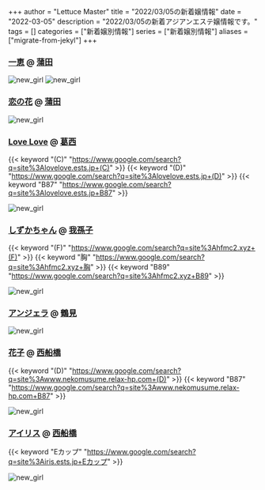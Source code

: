 +++
author = "Lettuce Master"
title = "2022/03/05の新着嬢情報"
date = "2022-03-05"
description = "2022/03/05の新着アジアンエステ嬢情報です。"
tags = []
categories = ["新着嬢別情報"]
series = ["新着嬢別情報"]
aliases = ["migrate-from-jekyl"]
+++
### [一恵](http://kazue.me-es.com/) @ [蒲田](/post/kamata)


![new_girl](https://i.imgur.com/EaMMfyw.jpeg)
![new_girl](https://i.imgur.com/I4APONL.jpeg)
### [恋の花](http://iyashimori.info/) @ [蒲田](/post/kamata)


![new_girl](https://i.imgur.com/o87QTQS.jpeg)
### [Love Love](https://lovelove.ests.jp/) @ [葛西](/post/kasai)
{{< keyword "(C)" "https://www.google.com/search?q=site%3Alovelove.ests.jp+(C)" >}} {{< keyword "(D)" "https://www.google.com/search?q=site%3Alovelove.ests.jp+(D)" >}} {{< keyword "B87" "https://www.google.com/search?q=site%3Alovelove.ests.jp+B87" >}} 

![new_girl](https://lovelove.ests.jp/photos/sites/54/2022/03/2022030413212572.jpg_300X400.jpg)
### [しずかちゃん](http://hfmc2.xyz/) @ [我孫子](/post/abiko)
{{< keyword "(F)" "https://www.google.com/search?q=site%3Ahfmc2.xyz+(F)" >}} {{< keyword "胸" "https://www.google.com/search?q=site%3Ahfmc2.xyz+胸" >}} {{< keyword "B89" "https://www.google.com/search?q=site%3Ahfmc2.xyz+B89" >}} 

![new_girl](https://i.imgur.com/bIULPhH.jpeg)
### [アンジェラ](http://est-massage.biz/) @ [鶴見](/post/tsurumi)


![new_girl](https://i.imgur.com/HvGwbXK.jpeg)
### [花子](http://www.nekomusume.relax-hp.com/) @ [西船橋](/post/nishifunabashi)
{{< keyword "(D)" "https://www.google.com/search?q=site%3Awww.nekomusume.relax-hp.com+(D)" >}} {{< keyword "B87" "https://www.google.com/search?q=site%3Awww.nekomusume.relax-hp.com+B87" >}} 

![new_girl](https://i.imgur.com/3LqqiVb.jpeg)
### [アイリス](https://iris.ests.jp/) @ [西船橋](/post/nishifunabashi)
{{< keyword "Eカップ" "https://www.google.com/search?q=site%3Airis.ests.jp+Eカップ" >}} 

![new_girl](https://iris.ests.jp/photos/sites/58/2022/02/2022021914094854-277x450.jpeg_302X450.jpeg)
